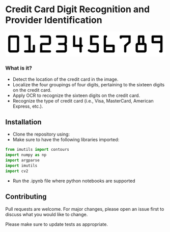 # Credit Card Digit Recognition and Provider Identification

![alt text](https://github.com/baggy2797/Credit-Card-Digit-Recognition-and-Provider-Identification-using-Correlation-based-Template-Matching-/blob/main/ocr_a_reference.png?raw=true)



### What is it?

- Detect the location of the credit card in the image.
- Localize the four groupings of four digits, pertaining to the sixteen digits on the credit card.
- Apply OCR to recognize the sixteen digits on the credit card.
- Recognize the type of credit card (i.e., Visa, MasterCard, American Express, etc.).

## Installation

- Clone the repository using:
- Make sure to have the following libraries imported:
```python
from imutils import contours
import numpy as np
import argparse
import imutils
import cv2
```
- Run the .ipynb file where python notebooks are supported

## Contributing
Pull requests are welcome. For major changes, please open an issue first to discuss what you would like to change.

Please make sure to update tests as appropriate.
